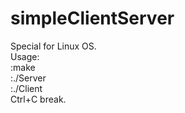 # simpleClientServer
Special for Linux OS.  
Usage:  
:make  
:./Server  
:./Client   
Ctrl+C break.  
